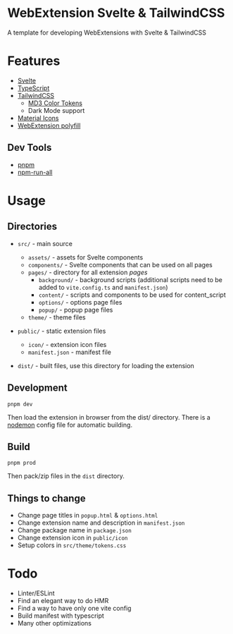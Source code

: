 # WebExtension Svelte & TailwindCSS

A template for developing WebExtensions with Svelte & TailwindCSS

# Features

-   [Svelte](https://svelte.dev/)
-   [TypeScript](https://www.typescriptlang.org/)
-   [TailwindCSS](https://tailwindcss.com/)
    -   [MD3 Color Tokens](https://m3.material.io/styles/color/the-color-system/tokens)
    -   Dark Mode support
-   [Material Icons](https://fonts.google.com/icons?icon.set=Material+Icons)
-   [WebExtension polyfill](https://github.com/mozilla/webextension-polyfill)

## Dev Tools

-   [pnpm](https://pnpm.io/)
-   [npm-run-all](https://github.com/mysticatea/npm-run-all)

# Usage

## Directories

-   `src/` - main source

    -   `assets/` - assets for Svelte components
    -   `components/` - Svelte components that can be used on all pages
    -   `pages/` - directory for all extension _pages_
        -   `background/` - background scripts (additional scripts need to be added to `vite.config.ts` and `manifest.json`)
        -   `content/` - scripts and components to be used for content_script
        -   `options/` - options page files
        -   `popup/` - popup page files
    -   `theme/` - theme files

-   `public/` - static extension files

    -   `icon/` - extension icon files
    -   `manifest.json` - manifest file

-   `dist/` - built files, use this directory for loading the extension

## Development

```
pnpm dev
```

Then load the extension in browser from the dist/ directory.
There is a [nodemon](https://www.npmjs.com/package/nodemon) config file for automatic building.

## Build

```
pnpm prod
```

Then pack/zip files in the `dist` directory.

## Things to change

-   Change page titles in `popup.html` & `options.html`
-   Change extension name and description in `manifest.json`
-   Change package name in `package.json`
-   Change extension icon in `public/icon`
-   Setup colors in `src/theme/tokens.css`

# Todo

-   Linter/ESLint
-   Find an elegant way to do HMR
-   Find a way to have only one vite config
-   Build manifest with typescript
-   Many other optimizations

